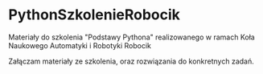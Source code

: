 # PythonSzkolenieRobocik
Materiały do szkolenia "Podstawy Pythona" realizowanego w ramach Koła Naukowego Automatyki i Robotyki Robocik

Załączam materiały ze szkolenia, oraz rozwiązania do konkretnych zadań.
